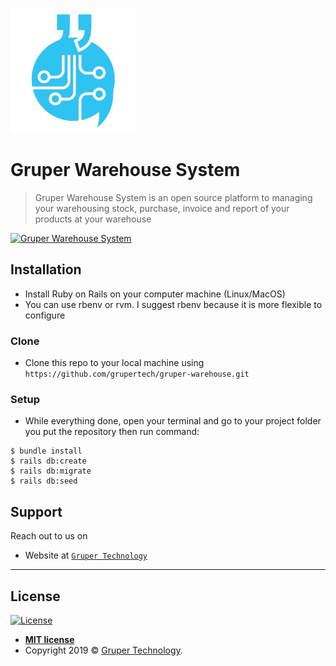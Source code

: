 <a href="https://gruper.co"><img src="https://github.com/grupertech/gruper-warehouse/blob/master/app/assets/images/gruper.png" title="Gruper-Warehouse" alt="Gruper Technology"></a>

# Gruper Warehouse System

> Gruper Warehouse System is an open source platform to managing your warehousing stock, purchase, invoice and report of your products at your warehouse

[![Gruper Warehouse System](https://i.imgur.com/NsxpHoW.png)]()

## Installation

- Install Ruby on Rails on your computer machine (Linux/MacOS)
- You can use rbenv or rvm. I suggest rbenv because it is more flexible to configure

### Clone

- Clone this repo to your local machine using `https://github.com/grupertech/gruper-warehouse.git`

### Setup

- While everything done, open your terminal and go to your project folder you put the repository then run command:

```shell
$ bundle install
$ rails db:create
$ rails db:migrate
$ rails db:seed
```

## Support

Reach out to us on

- Website at <a href="https://gruper.co" target="_blank">`Gruper Technology`</a>

---

## License

[![License](http://img.shields.io/:license-mit-blue.svg?style=flat-square)](http://badges.mit-license.org)

- **[MIT license](http://opensource.org/licenses/mit-license.php)**
- Copyright 2019 © <a href="https://gruper.co" target="_blank">Gruper Technology</a>.